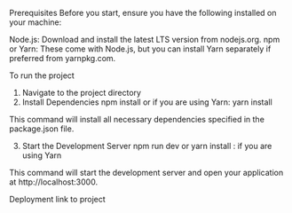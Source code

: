 Prerequisites
Before you start, ensure you have the following installed on your machine:

Node.js: Download and install the latest LTS version from nodejs.org.
npm or Yarn: These come with Node.js, but you can install Yarn separately if preferred from yarnpkg.com.


To run the project
1. Navigate to the project directory
2. Install Dependencies
npm install or if you are using Yarn: yarn install

This command will install all necessary dependencies specified in the package.json file.

3. Start the Development Server
npm run dev or yarn install : if you are using Yarn


This command will start the development server and open your application at http://localhost:3000.

Deployment link to project